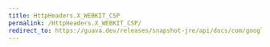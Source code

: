 ```yaml
---
title: HttpHeaders.X_WEBKIT_CSP
permalink: /HttpHeaders.X_WEBKIT_CSP/
redirect_to: https://guava.dev/releases/snapshot-jre/api/docs/com/google/common/net/HttpHeaders.html#X_WEBKIT_CSP
---
```


